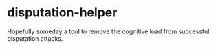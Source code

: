 # disputation-helper

Hopefully someday a tool to remove the cognitive load from successful disputation attacks.
